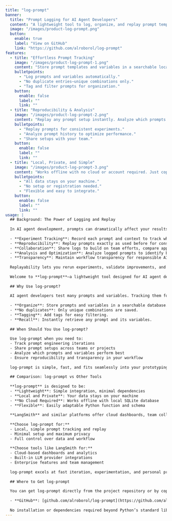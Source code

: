 ```yaml
---
title: "log-prompt"
banner:
  title: "Prompt Logging for AI Agent Developers"
  content: "A lightweight tool to log, organize, and replay prompt templates and variables. Track your prompt engineering experiments, ensure reproducibility, and analyze what works—all locally and with zero setup."
  image: "/images/product-log-prompt.png"
  button:
    enable: true
    label: "View on GitHub"
    link: "https://github.com/alroborol/log-prompt"
features:
  - title: "Effortless Prompt Tracking"
    image: "/images/product-log-prompt-1.png"
    content: "Store prompt templates and variables in a searchable local database. Avoid duplicates and tag prompts for easy retrieval."
    bulletpoints:
      - "Log prompts and variables automatically."
      - "No duplicate entries—unique combinations only."
      - "Tag and filter prompts for organization."
    button:
      enable: false
      label: ""
      link: ""
  - title: "Reproducibility & Analysis"
    image: "/images/product-log-prompt-2.png"
    content: "Replay any prompt setup instantly. Analyze which prompts and variables yield the best results."
    bulletpoints:
      - "Replay prompts for consistent experiments."
      - "Analyze prompt history to optimize performance."
      - "Share setups with your team."
    button:
      enable: false
      label: ""
      link: ""
  - title: "Local, Private, and Simple"
    image: "/images/product-log-prompt-3.png"
    content: "Works offline with no cloud or account required. Just copy the Python file into your project—no dependencies beyond the standard library."
    bulletpoints:
      - "All data stays on your machine."
      - "No setup or registration needed."
      - "Flexible and easy to integrate."
    button:
      enable: false
      label: ""
      link: ""
usage: |
  ## Background: The Power of Logging and Replay
  
  In AI agent development, prompts can dramatically affect your results. Logging prompts—along with their variables—offers several key advantages:
  
  - **Experiment Tracking**: Record each prompt and context to track what you tried and what worked.
  - **Reproducibility**: Replay prompts exactly as used before for consistent results and easier debugging.
  - **Collaboration**: Share logs to build on team efforts, compare approaches, and avoid duplication.
  - **Analysis and Optimization**: Analyze logged prompts to identify best outcomes and refine strategies.
  - **Transparency**: Maintain workflow transparency for responsible AI development.
  
  Replayability lets you rerun experiments, validate improvements, and demonstrate results—all with minimal overhead.
  
  Welcome to **log-prompt**—a lightweight tool designed for AI agent developers who need to keep track of their prompt templates and variables.
  
  ## Why Use log-prompt?
  
  AI agent developers test many prompts and variables. Tracking them for reproducibility and analysis is hard—log-prompt makes it easy:
  
  - **Organize**: Store prompts and variables in a searchable database.
  - **No duplicates**: Only unique combinations are saved.
  - **Tagging**: Add tags for easy filtering.
  - **Recall**: Instantly retrieve any prompt and its variables.
  
  ## When Should You Use log-prompt?
  
  Use log-prompt when you need to:
  - Track prompt engineering iterations
  - Share prompt setups across teams or projects
  - Analyze which prompts and variables perform best
  - Ensure reproducibility and transparency in your workflow
  
  log-prompt is simple, fast, and fits seamlessly into your prototyping process.
  
  ## Comparison: log-prompt vs Other Tools
  
  **log-prompt** is designed to be:
  - **Lightweight**: Simple integration, minimal dependencies
  - **Local and Private**: Your data stays on your machine
  - **No Cloud Required**: Works offline with local SQLite database
  - **Flexible**: Easily adaptable Python function and schema
  
  **LangSmith** and similar platforms offer cloud dashboards, team collaboration, and LLM pipeline integrations—excellent for production and larger teams, but potentially excessive for solo developers or quick experiments.
  
  **Choose log-prompt for:**
  - Local, simple prompt tracking and replay
  - Minimal setup and maximum privacy
  - Full control over data and workflow
  
  **Choose tools like LangSmith for:**
  - Cloud-based dashboards and analytics
  - Built-in LLM provider integrations
  - Enterprise features and team management
  
  log-prompt excels at fast iteration, experimentation, and personal projects—delivering core prompt logging benefits without overhead.
  
  ## Where to Get log-prompt
  
  You can get log-prompt directly from the project repository or by copying the Python file into your project:
  
  - **GitHub**: [github.com/alroborol/log-prompt](https://github.com/alroborol/log-prompt)
  
  No installation or dependencies required beyond Python’s standard library.
---
```

